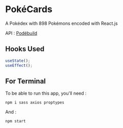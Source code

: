 # PokéCards

A Pokédex with 898 Pokémons encoded with React.js

API : [Podébuild](https://pokebuildapi.fr/api/v1)


## Hooks Used

```js
useState();
useEffect();
```

## For Terminal

To be able to run this app, you'll need :
```shell
npm i sass axios proptypes
```
And :
```shell
npm start
```